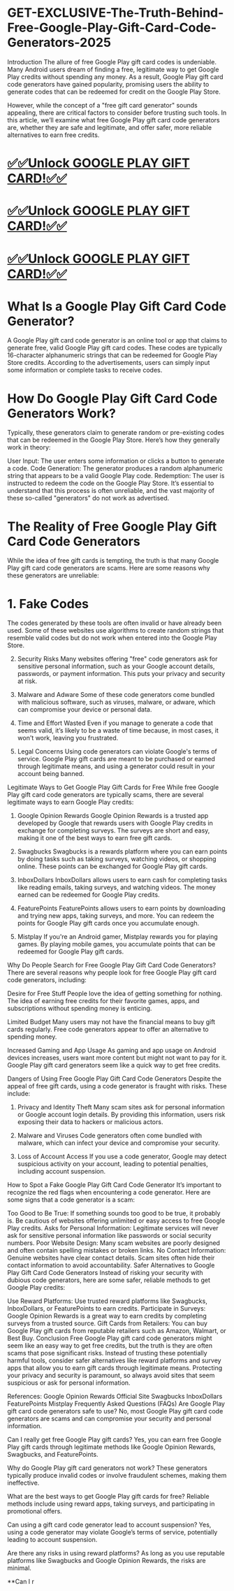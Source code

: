 # GET-EXCLUSIVE-The-Truth-Behind-Free-Google-Play-Gift-Card-Code-Generators-2025
Introduction
The allure of free Google Play gift card codes is undeniable. Many Android users dream of finding a free, legitimate way to get Google Play credits without spending any money. As a result, Google Play gift card code generators have gained popularity, promising users the ability to generate codes that can be redeemed for credit on the Google Play Store.

However, while the concept of a "free gift card generator" sounds appealing, there are critical factors to consider before trusting such tools. In this article, we’ll examine what free Google Play gift card code generators are, whether they are safe and legitimate, and offer safer, more reliable alternatives to earn free credits.



 # [✅✅Unlock GOOGLE PLAY GIFT CARD!✅✅](https://www.aeroned.com/getmedia/99a7fc84-0d1d-4b1c-b80f-7077afdf1dde/allgiftra.html.aspx)


 # [✅✅Unlock GOOGLE PLAY GIFT CARD!✅✅](https://www.aeroned.com/getmedia/99a7fc84-0d1d-4b1c-b80f-7077afdf1dde/allgiftra.html.aspx)


 # [✅✅Unlock GOOGLE PLAY GIFT CARD!✅✅](https://www.aeroned.com/getmedia/99a7fc84-0d1d-4b1c-b80f-7077afdf1dde/allgiftra.html.aspx)


 # What Is a Google Play Gift Card Code Generator?
A Google Play gift card code generator is an online tool or app that claims to generate free, valid Google Play gift card codes. These codes are typically 16-character alphanumeric strings that can be redeemed for Google Play Store credits. According to the advertisements, users can simply input some information or complete tasks to receive codes.

 # How Do Google Play Gift Card Code Generators Work?
Typically, these generators claim to generate random or pre-existing codes that can be redeemed in the Google Play Store. Here’s how they generally work in theory:

User Input: The user enters some information or clicks a button to generate a code.
Code Generation: The generator produces a random alphanumeric string that appears to be a valid Google Play code.
Redemption: The user is instructed to redeem the code on the Google Play Store.
It’s essential to understand that this process is often unreliable, and the vast majority of these so-called "generators" do not work as advertised.

 # The Reality of Free Google Play Gift Card Code Generators
While the idea of free gift cards is tempting, the truth is that many Google Play gift card code generators are scams. Here are some reasons why these generators are unreliable:

 # 1. Fake Codes
The codes generated by these tools are often invalid or have already been used. Some of these websites use algorithms to create random strings that resemble valid codes but do not work when entered into the Google Play Store.

2. Security Risks
Many websites offering "free" code generators ask for sensitive personal information, such as your Google account details, passwords, or payment information. This puts your privacy and security at risk.

3. Malware and Adware
Some of these code generators come bundled with malicious software, such as viruses, malware, or adware, which can compromise your device or personal data.

4. Time and Effort Wasted
Even if you manage to generate a code that seems valid, it’s likely to be a waste of time because, in most cases, it won't work, leaving you frustrated.

5. Legal Concerns
Using code generators can violate Google's terms of service. Google Play gift cards are meant to be purchased or earned through legitimate means, and using a generator could result in your account being banned.

Legitimate Ways to Get Google Play Gift Cards for Free
While free Google Play gift card code generators are typically scams, there are several legitimate ways to earn Google Play credits:

1. Google Opinion Rewards
Google Opinion Rewards is a trusted app developed by Google that rewards users with Google Play credits in exchange for completing surveys. The surveys are short and easy, making it one of the best ways to earn free gift cards.

2. Swagbucks
Swagbucks is a rewards platform where you can earn points by doing tasks such as taking surveys, watching videos, or shopping online. These points can be exchanged for Google Play gift cards.

3. InboxDollars
InboxDollars allows users to earn cash for completing tasks like reading emails, taking surveys, and watching videos. The money earned can be redeemed for Google Play credits.

4. FeaturePoints
FeaturePoints allows users to earn points by downloading and trying new apps, taking surveys, and more. You can redeem the points for Google Play gift cards once you accumulate enough.

5. Mistplay
If you're an Android gamer, Mistplay rewards you for playing games. By playing mobile games, you accumulate points that can be redeemed for Google Play gift cards.

Why Do People Search for Free Google Play Gift Card Code Generators?
There are several reasons why people look for free Google Play gift card code generators, including:

Desire for Free Stuff
People love the idea of getting something for nothing. The idea of earning free credits for their favorite games, apps, and subscriptions without spending money is enticing.

Limited Budget
Many users may not have the financial means to buy gift cards regularly. Free code generators appear to offer an alternative to spending money.

Increased Gaming and App Usage
As gaming and app usage on Android devices increases, users want more content but might not want to pay for it. Google Play gift card generators seem like a quick way to get free credits.

Dangers of Using Free Google Play Gift Card Code Generators
Despite the appeal of free gift cards, using a code generator is fraught with risks. These include:

1. Privacy and Identity Theft
Many scam sites ask for personal information or Google account login details. By providing this information, users risk exposing their data to hackers or malicious actors.

2. Malware and Viruses
Code generators often come bundled with malware, which can infect your device and compromise your security.

3. Loss of Account Access
If you use a code generator, Google may detect suspicious activity on your account, leading to potential penalties, including account suspension.

How to Spot a Fake Google Play Gift Card Code Generator
It’s important to recognize the red flags when encountering a code generator. Here are some signs that a code generator is a scam:

Too Good to Be True: If something sounds too good to be true, it probably is. Be cautious of websites offering unlimited or easy access to free Google Play credits.
Asks for Personal Information: Legitimate services will never ask for sensitive personal information like passwords or social security numbers.
Poor Website Design: Many scam websites are poorly designed and often contain spelling mistakes or broken links.
No Contact Information: Genuine websites have clear contact details. Scam sites often hide their contact information to avoid accountability.
Safer Alternatives to Google Play Gift Card Code Generators
Instead of risking your security with dubious code generators, here are some safer, reliable methods to get Google Play credits:

Use Reward Platforms: Use trusted reward platforms like Swagbucks, InboxDollars, or FeaturePoints to earn credits.
Participate in Surveys: Google Opinion Rewards is a great way to earn credits by completing surveys from a trusted source.
Gift Cards from Retailers: You can buy Google Play gift cards from reputable retailers such as Amazon, Walmart, or Best Buy.
Conclusion
Free Google Play gift card code generators might seem like an easy way to get free credits, but the truth is they are often scams that pose significant risks. Instead of trusting these potentially harmful tools, consider safer alternatives like reward platforms and survey apps that allow you to earn gift cards through legitimate means. Protecting your privacy and security is paramount, so always avoid sites that seem suspicious or ask for personal information.

References:
Google Opinion Rewards Official Site
Swagbucks
InboxDollars
FeaturePoints
Mistplay
Frequently Asked Questions (FAQs)
Are Google Play gift card code generators safe to use?
No, most Google Play gift card code generators are scams and can compromise your security and personal information.

Can I really get free Google Play gift cards?
Yes, you can earn free Google Play gift cards through legitimate methods like Google Opinion Rewards, Swagbucks, and FeaturePoints.

Why do Google Play gift card generators not work?
These generators typically produce invalid codes or involve fraudulent schemes, making them ineffective.

What are the best ways to get Google Play gift cards for free?
Reliable methods include using reward apps, taking surveys, and participating in promotional offers.

Can using a gift card code generator lead to account suspension?
Yes, using a code generator may violate Google’s terms of service, potentially leading to account suspension.

Are there any risks in using reward platforms?
As long as you use reputable platforms like Swagbucks and Google Opinion Rewards, the risks are minimal.

**Can I r

